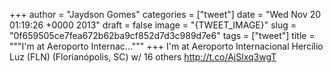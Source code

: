 
+++
author = "Jaydson Gomes"
categories = ["tweet"]
date = "Wed Nov 20 01:19:26 +0000 2013"
draft = false
image = "{TWEET_IMAGE}"
slug = "0f659505ce7fea672b62ba9cf852d7d3c989d7e6"
tags = ["tweet"]
title = """I'm at Aeroporto Internac..."""
+++
I'm at Aeroporto Internacional Hercílio Luz (FLN) (Florianópolis, SC) w/ 16 others http://t.co/AjSlxq3wgT
